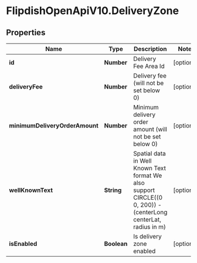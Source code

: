 # FlipdishOpenApiV10.DeliveryZone

## Properties
Name | Type | Description | Notes
------------ | ------------- | ------------- | -------------
**id** | **Number** | Delivery Fee Area Id | [optional] 
**deliveryFee** | **Number** | Delivery fee (will not be set below 0) | [optional] 
**minimumDeliveryOrderAmount** | **Number** | Minimum delivery order amount (will not be set below 0) | [optional] 
**wellKnownText** | **String** | Spatial data in Well Known Text format  We also support CIRCLE((0 0, 200)) - (centerLong centerLat, radius in m) | [optional] 
**isEnabled** | **Boolean** | Is delivery zone enabled | [optional] 


